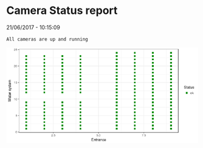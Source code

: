 Camera Status report
================
21/06/2017 - 10:15:09

    All cameras are up and running

![](camreport_files/figure-markdown_github/unnamed-chunk-2-1.png)
